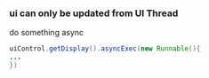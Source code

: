 ### ui can only be updated from UI Thread
do something async
```java
uiControl.getDisplay().asyncExec(new Runnable(){
...
})
```
